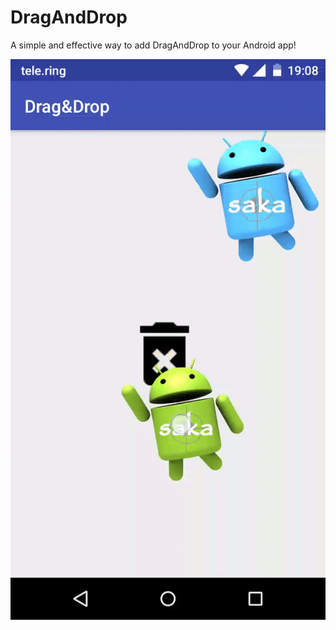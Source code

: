 # DragAndDrop
A simple and effective way to add DragAndDrop to your Android app!

![video of DragAndDrop in action](web/video_1.gif)